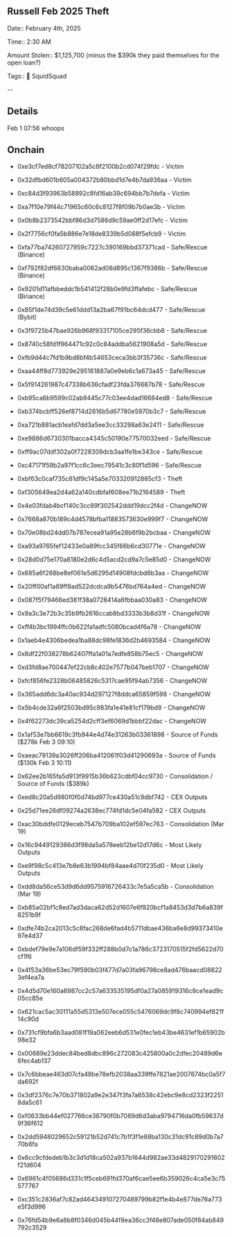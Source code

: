 ## Russell Feb 2025 Theft

Date:: February 4th, 2025

Time:: 2:30 AM

Amount Stolen:: $1,125,700 (minus the $390k they paid themselves for the open loan?)

Tags:: 🔑 SquidSquad

--

## Details

Feb 1 07:56 whoops


## Onchain

- 0xe3cf7ed8cf78207102a5c8f2100b2cd074f29fdc - Victim
- 0x32dfbd601b605a004372b80bbd1d7e4b7da936aa - Victim
- 0xc84d3f93963b58892c8fd16ab39c694bb7b7defa - Victim
- 0xa7f10e79f44c71965c60c6c8127f8f09b7b0ae3b - Victim
- 0x0b8b2373542bbf86d3d7586d9c59ae0ff2d17efc - Victim
- 0x2f7756cf0fa5b886e7e18de8339b5d088f5efcb9 - Victim
- 0xfa77ba74260727959c7227c390169bbd37371cad - Safe/Rescue (Binance)
- 0xf792f82df6630baba0062ad08d895c1367f9386b - Safe/Rescue (Binance)
- 0x9201d11afbbeddc1b541412f28b0e9fd3ffafebc - Safe/Rescue (Binance)
- 0x85f1de74d39c5e61ddd13a2ba67f91bc64dcd477 - Safe/Rescue (Bybit)
- 0x3f9725b47bae926b968f93317105ce295f36cbb8 - Safe/Rescue
- 0x8740c58fd1f964471c92c0c84addba5621908a5d - Safe/Rescue
- 0xfb9d44c7fd1b9bd8bf4b54653ceca3bb3f35736c - Safe/Rescue
- 0xaa44ff8d773929e295161887a0e9eb6c1a673a45 - Safe/Rescue
- 0x5f914261987c47338b636cfadf23fda376687b78 - Safe/Rescue
- 0xb95ca6b9599c02ab9445c77c03ee4dad16684ed8 - Safe/Rescue
- 0xb374bcbff526ef8714d2616b5d67780e5970b3c7 - Safe/Rescue
- 0xa721b881acb1eafd7dd3a5ee3cc33298a63e2411 - Safe/Rescue
- 0xe9886d6730301bacca4345c50190e77570032eed - Safe/Rescue
- 0xff9ac07ddf302a0f7228309dcb3aa1fe1be343ce - Safe/Rescue
- 0xc47171f59b2a97f1cc6c3eec79541c3c80f1d596 - Safe/Rescue

- 0xbf63c0caf735c81df9c145a5e703320912885cf3 - Theft
- 0xf305649ea2d4a62a140cdbfaf608ee71b2164589 - Theft

- 0x4e03fdab4bcf140c3cc89f302542ddd19dcc2f4d - ChangeNOW
- 0x7668a870b189c4d4578bfba11883573630e999f7 - ChangeNOW
- 0x70e08bd24dd07b787ecea91a95e28b6f9b2bcbaa - ChangeNOW
- 0xa93a9765fef12433e0a89fcc345f66b6cd30771e - ChangeNOW
- 0x28d0d75e170a8180e2d6c4d5acd2cd9a7c5e85d0 - ChangeNOW
- 0x685a6f268be8ef061e5d6295d14908fdcbd6b3aa - ChangeNOW
- 0x20ff00af1a89ff8ad522dcdca9b5476bd764a4ed - ChangeNOW
- 0x087f5f79466ed381f38a0728414a6fbbaa030a83 - ChangeNOW
- 0x9a3c3e72b3c35b9fb2616ccab8bd3333b3b8d31f - ChangeNOW
- 0xff4b3bc1994ffc0b622fa1adfc5080bcad4f6a78 - ChangeNOW
- 0x1aeb4e4306bedea1ba88dc98fe1836d2b4693584 - ChangeNOW
- 0x8df22f038278b62407ffa1a01a7edfe858b75ec5 - ChangeNOW
- 0xd3fd8ae700447ef22cb8c402e7577b047beb1707 - ChangeNOW
- 0xfcf856fe2328b06485826c5317cae95f94ab7356 - ChangeNOW
- 0x365add6dc3a40ac934d297127f8ddca65859f598 - ChangeNOW
- 0x5b4cde32a6f2503bd95c983fa1e41e81cf179bd9 - ChangeNOW
- 0x4f62273dc39ca5254d2cff3ef6069d1bbbf22dac - ChangeNOW

- 0x1af53e7bb6619c3fb944e4d74e31263b03361898 - Source of Funds ($278k Feb 3 09:10)
- 0xaeac79139a3026ff206ba412061f03d41290693a - Source of Funds ($130k Feb 3 10:11)
- 0x62ee2b165fa5d913f9915b36b623cdbf04cc9730 - Consolidation / Source of Funds ($389k)

- 0xed8c20a5d980f0f0d74bd977ce430a51c9dbf742 - CEX Outputs
- 0x25d71ee26df09274a2638ec774fd1dc5e04fa582 - CEX Outputs
- 0xac30bddfe0129eceb7547b709ba102ef597ec763 - Consolidation (Mar 19)

- 0x16c9449129366d3f98da5a578eeb12be12d17d6c - Most Likely Outputs
- 0xe9f98c5c413e7b8e63b1994bf84aae4d70f235d0 - Most Likely Outputs
- 0xdd8da56ce53d9d6dd9575916726433c7e5a5ca5b - Consolidation (Mar 19)


- 0xb85a02bf1c8ed7ad3daca62d52d1607e6f920bcf1a8453d3d7b6a839f8251b9f
- 0xdfe74b2ca2013c5c8fac268de6fad4b5711dbae436ba6e8d99373410e97e4d37
- 0xbdef79e9e7a106df59f332ff288b0d7c1a786c3723170515f2fd5622d70cf1f6
- 0x4f53a36be53ec79f590b03f477d7a03fa96798ce8ad476baacd088223ef4ea7a
- 0x4d5d70e160a6987cc2c57a633535195df0a27a085919316c8ce1ead9c05cc85e
- 0x621cac5ac30111a55d5313e507ece055c5476069dc9f8c740994ef821f14c90d
- 0x731cf9bfa6b3aad081f19a062eeb6d531e0fec1eb43be4631ef1b65902b98e32
- 0x00689e23ddec84bed8dbc896c272083c425800a0c2dfec20489d6e6fec4ab137
- 0x7c6bbeae463d07cfa48be78efb2038aa339ffe7821ae2007674bc0a5f7da692f
- 0x3df2376c7e70b371802a9e2e347f3fa7a6538c42ebc9e8cd2323f22518da5c61
- 0xf0633bb44ef027766ce38790f0b7089d6d3aba9794716da0fb59637d9f36f612
- 0x2dd5948029652c59121b52d741c7b1f3f1e88ba130c31dc91c89d0b7a770b6fa
- 0x6cc9cfdedeb1b3c3d1d18ca502a937b1644d982ae33d4829170291802f21d604
- 0x6961c4f05686d331c1f5ceb691fd370af6cae5ee6b359026c4ca5e3c75577767
- 0xc351c2836af7c82ad464349107270489799b82f1e4b4e877de76a773e5f3d996
- 0x76fd54b9e6a8b8f0346d045b44f8ea36cc3f48e807ade050f84ab849792c3529